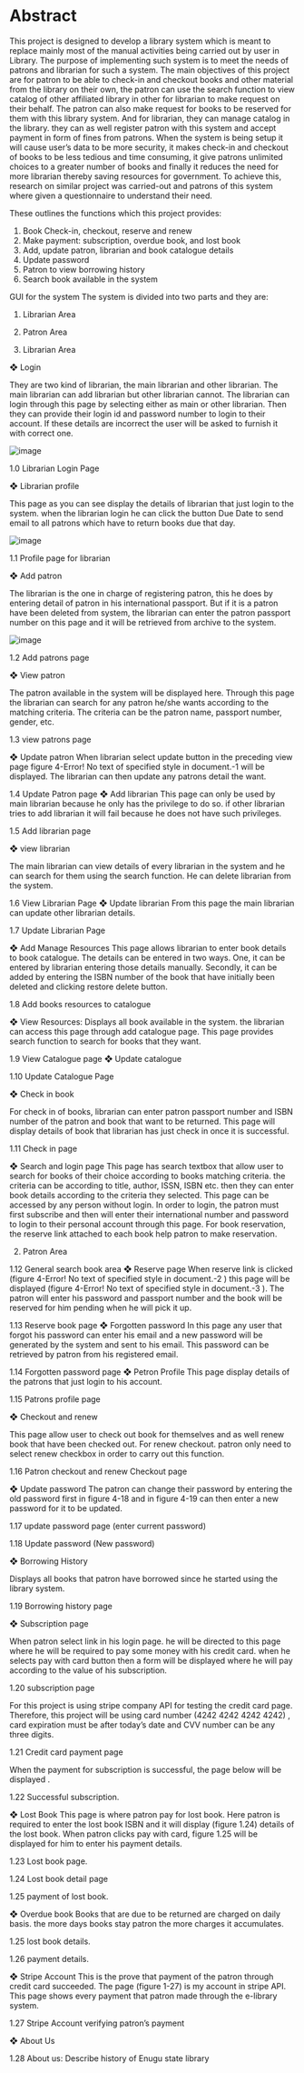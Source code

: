 # Abstract

This project is designed to develop a library system which is meant to replace mainly most of the 
manual activities being carried out by user in Library. The purpose of 
implementing such system is to meet the needs of patrons and librarian for such a system. The 
main objectives of this project are for patron to be able to check-in and checkout books and other 
material from the library on their own, the patron can use the search function to view catalog of 
other affiliated library in other for librarian to make request on their behalf. The patron can also 
make request for books to be reserved for them with this library system. And for librarian, they 
can manage catalog in the library. they can as well register patron with this system and accept 
payment in form of fines from patrons. When the system is being setup it will cause user’s data 
to be more security, it makes check-in and checkout of books to be less tedious and time 
consuming, it give patrons unlimited choices to a greater number of books and finally it reduces 
the need for more librarian thereby saving resources for government. To achieve this, research on 
similar project was carried-out and patrons of this system where given a questionnaire to 
understand their need. 



These outlines the functions which this project provides:
1. Book Check-in, checkout, reserve and renew 
2. Make payment: subscription, overdue book, and lost book
3. Add, update patron, librarian and book catalogue details
4. Update password
5. Patron to view borrowing history
6. Search book available in the system

 GUI for the system
The system is divided into two parts and they are:
1.	Librarian Area
2.	Patron Area

1.	Librarian Area

❖	Login

They are two kind of librarian, the main librarian and other librarian. The main librarian can add librarian but other librarian cannot. The librarian can login through this page by selecting either as main or other librarian. Then they can provide their login id and password number to login to their account. If these details are incorrect the user will be asked to furnish it with correct one.


![image](https://github.com/anigbojohnson/ESL/assets/64017426/824e7958-4a49-4bdf-b785-bddec3050fd9)


1.0 Librarian Login Page
 
❖	Librarian profile

This page as you can see display the details of librarian that just login to the system. when the librarian login he can click the button Due Date to send email to all patrons which have to return books due that day.

![image](https://github.com/anigbojohnson/ESL/assets/64017426/1ea68808-5611-4550-b529-b8d34285f197)

1.1	Profile page for librarian
 
❖	Add patron

The librarian is the one in charge of registering patron, this he does by entering detail of patron in his international passport. But if it is a patron have been deleted from system, the librarian can enter the patron passport number on this page and it will be retrieved from archive to the system.

![image](https://github.com/anigbojohnson/ESL/assets/64017426/60abcdd2-ca66-4894-a505-a8c33f4a7c43)
 
1.2	Add patrons page

❖	View patron

The patron available in the system will be displayed here. Through this page the librarian can search for any patron he/she wants according to the matching criteria. The criteria can be the patron name, passport number, gender, etc.

1.3	view patrons page
 
❖	Update patron
When librarian select update button in the preceding view page figure 4-Error! No text of specified style in document.-1 will be displayed. The librarian can then update any patrons detail the want.



 
1.4	Update Patron page
❖	Add librarian
This page can only be used by main librarian because he only has the privilege to do so. if other librarian tries to add librarian it will fail because he does not have such privileges.


1.5	Add librarian page
 

❖	view librarian

The main librarian can view details of every librarian in the system and he can search for them using the search function. He can delete librarian from the system.

 
1.6	View Librarian Page
❖	Update librarian
From this page the main librarian can update other librarian details.

 
1.7	Update Librarian Page


❖	Add Manage Resources
This page allows librarian to enter book details to book catalogue. The details can be entered in two ways. One, it can be entered by librarian entering those details manually. Secondly, it can be added by entering the ISBN number of the book that have initially been deleted and clicking restore delete button.





1.8	Add books resources to catalogue
 
❖	View Resources:
Displays all book available in the system. the librarian can access this page through add catalogue page. This page provides search function to search for books that they want.

 
1.9	View Catalogue page
❖	Update catalogue


1.10	Update Catalogue Page
 
❖	Check in book

For check in of books, librarian can enter patron passport number and ISBN number of the patron and book that want to be returned. This page will display details of book that librarian has just check in once it is successful.







1.11	Check in page


❖	Search and login page
This page has search textbox that allow user to search for books of their choice according to books matching criteria. the criteria can be according to title, author, ISSN, ISBN etc. then they can enter book details according to the criteria they selected. This page can be accessed by any person without login. In order to login, the patron must first subscribe and then will enter their international number and password to login to their personal account through this page. For book reservation, the reserve link attached to each book help patron to make reservation.
 
2.	Patron Area



1.12	General search book area
❖	Reserve page
When reserve link is clicked (figure 4-Error! No text of specified style in document.-2 ) this page will be displayed (figure 4-Error! No text of specified style in document.-3 ). The patron will enter his password and passport number and the book will be reserved for him pending when he will pick it up.
 
 









1.13	Reserve book page
❖	Forgotten password
In this page any user that forgot his password can enter his email and a new password will be generated by the system and sent to his email. This password can be retrieved by patron from his registered email.


1.14	Forgotten password page
❖	Petron Profile
This page display details of the patrons that just login to his account.
 
 


1.15	Patrons profile page
 
❖	Checkout and renew

This page allow user to check out book for themselves and as well renew book that have been checked out. For renew checkout. patron only need to select renew checkbox in order to carry out this function.




1.16	Patron checkout and renew Checkout page



❖	Update password
The patron can change their password by entering the old password first in figure 4-18 and in figure 4-19 can then enter a new password for it to be updated.
 
 

1.17	update password page (enter current password)
 
 
1.18	Update password (New password)
 
❖	Borrowing History

Displays all books that patron have borrowed since he started using the library system.




1.19	Borrowing history page
 
❖	Subscription page

When patron select link in his login page. he will be directed to this page where he will be required to pay some money with his credit card. when he selects pay with card button then a form will be displayed where he will pay according to the value of his subscription.



1.20	subscription page


For this project is using stripe company API for testing the credit card page. Therefore, this project will be using card number (4242 4242 4242 4242) , card expiration must be after today’s date and CVV number can be any three digits.
 
 

1.21	Credit card payment page


When the payment for subscription is successful, the page below will be displayed .












1.22	Successful subscription.
 


❖	Lost Book
This page is where patron pay for lost book. Here patron is required to enter the lost book ISBN and it will display (figure 1.24) details of the lost book. When patron clicks pay with card, figure 1.25 will be displayed for him to enter his payment details.




1.23	Lost book page.
 
 





1.24	Lost book detail page





1.25	payment of lost book.
 
❖	Overdue book
Books that are due to be returned are charged on daily basis. the more days books stay patron the more charges it accumulates.






1.25	lost book details.



1.26	payment details.
 


❖	Stripe Account
This is the prove that payment of the patron through credit card succeeded. The page (figure 1-27) is my account in stripe API. This page shows every payment that patron made through the e-library system.





1.27	Stripe Account verifying patron’s payment
 
❖	About Us




1.28	About us: Describe history of Enugu state library

